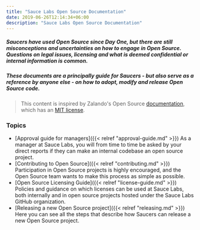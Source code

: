 ```yaml
---
title: "Sauce Labs Open Source Documentation"
date: 2019-06-26T12:14:34+06:00
description: "Sauce Labs Open Source Documentation"
---
```


##### Saucers have used Open Source since Day One, but there are still misconceptions and uncertainties on how to engage in Open Source. Questions on legal issues, licensing and what is deemed confidential or internal information is common.

##### These documents are a principally guide for Saucers - but also serve as a reference by anyone else - on how to adopt, modify and release Open Source code. 

> This content is inspired by Zalando's Open Source [documentation](https://opensource.zalando.com/docs), which has an [MIT license](https://github.com/zalando/zalando.github.io/blob/master/LICENSE).

### Topics

- [Approval guide for managers]({{< relref "approval-guide.md" >}}) As a manager at Sauce Labs, you will from time to time be asked by your direct reports if they can make an internal codebase an open source project.
- [Contributing to Open Source]({{< relref "contributing.md" >}}) Participation in Open Source projects is highly encouraged, and the Open Source team wants to make this process as simple as possible.
- [Open Source Licensing Guide]({{< relref "license-guide.md" >}}) Policies and guidance on which licenses can be used at Sauce Labs, both internally and in open source projects hosted under the Sauce Labs GitHub organization.
- [Releasing a new Open Source project]({{< relref "releasing.md" >}}) Here you can see all the steps that describe how Saucers can release a new Open Source project.